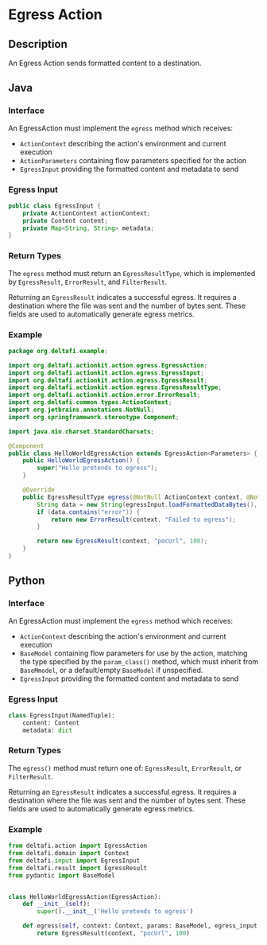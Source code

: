 # Egress Action

## Description

An Egress Action sends formatted content to a destination.

## Java

### Interface

An EgressAction must implement the `egress` method which receives:
* `ActionContext` describing the action's environment and current execution
* `ActionParameters` containing flow parameters specified for the action
* `EgressInput` providing the formatted content and metadata to send

### Egress Input

```java
public class EgressInput {
    private ActionContext actionContext;
    private Content content;
    private Map<String, String> metadata;
}
```

### Return Types

The `egress` method must return an `EgressResultType`, which is implemented by `EgressResult`,  `ErrorResult`, and
`FilterResult`.

Returning an `EgressResult` indicates a successful egress. It requires a destination where the file was sent and the
number of bytes sent. These fields are used to automatically generate egress metrics.

### Example

```java
package org.deltafi.example;

import org.deltafi.actionkit.action.egress.EgressAction;
import org.deltafi.actionkit.action.egress.EgressInput;
import org.deltafi.actionkit.action.egress.EgressResult;
import org.deltafi.actionkit.action.egress.EgressResultType;
import org.deltafi.actionkit.action.error.ErrorResult;
import org.deltafi.common.types.ActionContext;
import org.jetbrains.annotations.NotNull;
import org.springframework.stereotype.Component;

import java.nio.charset.StandardCharsets;

@Component
public class HelloWorldEgressAction extends EgressAction<Parameters> {
    public HelloWorldEgressAction() {
        super("Hello pretends to egress");
    }

    @Override
    public EgressResultType egress(@NotNull ActionContext context, @NotNull Parameters params, @NotNull EgressInput egressInput) {
        String data = new String(egressInput.loadFormattedDataBytes(), StandardCharsets.UTF_8);
        if (data.contains("error")) {
            return new ErrorResult(context, "Failed to egress");
        }

        return new EgressResult(context, "pocUrl", 100);
    }
}
```
## Python

### Interface

An EgressAction must implement the `egress` method which receives:
* `ActionContext` describing the action's environment and current execution
* `BaseModel` containing flow parameters for use by the action, matching the type specified by the `param_class()`
method, which must inherit from `BaseMmodel`, or a default/empty `BaseModel` if unspecified.
* `EgressInput` providing the formatted content and metadata to send

### Egress Input

```python
class EgressInput(NamedTuple):
    content: Content
    metadata: dict
```

### Return Types

The `egress()` method must return one of: `EgressResult`, `ErrorResult`, or `FilterResult`.

Returning an `EgressResult` indicates a successful egress. It requires a destination where the file was sent and the
number of bytes sent. These fields are used to automatically generate egress metrics.

### Example

```python
from deltafi.action import EgressAction
from deltafi.domain import Context
from deltafi.input import EgressInput
from deltafi.result import EgressResult
from pydantic import BaseModel


class HelloWorldEgressAction(EgressAction):
    def __init__(self):
        super().__init__('Hello pretends to egress')

    def egress(self, context: Context, params: BaseModel, egress_input: EgressInput):
        return EgressResult(context, "pocUrl", 100)
```
